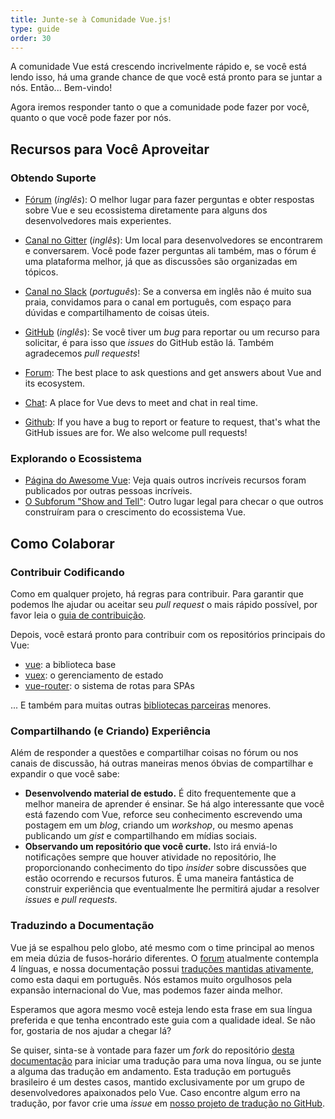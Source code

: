 ```yaml
---
title: Junte-se à Comunidade Vue.js!
type: guide
order: 30
---
```


A comunidade Vue está crescendo incrivelmente rápido e, se você está lendo isso, há uma grande chance de que você está pronto para se juntar a nós. Então... Bem-vindo!

Agora iremos responder tanto o que a comunidade pode fazer por você, quanto o que você pode fazer por nós.

## Recursos para Você Aproveitar

### Obtendo Suporte

- [Fórum](http://forum.vuejs.org/) (_inglês_): O melhor lugar para fazer perguntas e obter respostas sobre Vue e seu ecossistema diretamente para alguns dos desenvolvedores mais experientes.
- [Canal no Gitter](https://gitter.im/vuejs/vue) (_inglês_): Um local para desenvolvedores se encontrarem e conversarem. Você pode fazer perguntas ali também, mas o fórum é uma plataforma melhor, já que as discussões são organizadas em tópicos.
- [Canal no Slack](https://vuejs-brasil.slack.com/) (_português_): Se a conversa em inglês não é muito sua praia, convidamos para o canal em português, com espaço para dúvidas e compartilhamento de coisas úteis.
- [GitHub](https://github.com/vuejs) (_inglês_): Se você tiver um _bug_ para reportar ou um recurso para solicitar, é para isso que _issues_ do GitHub estão lá. Também agradecemos _pull requests_!

- [Forum](http://forum.vuejs.org/): The best place to ask questions and get answers about Vue and its ecosystem.
- [Chat](https://chat.vuejs.org/): A place for Vue devs to meet and chat in real time.
- [Github](https://github.com/vuejs): If you have a bug to report or feature to request, that's what the GitHub issues are for. We also welcome pull requests!

### Explorando o Ecossistema

- [Página do Awesome Vue](https://github.com/vuejs/awesome-vue): Veja quais outros incríveis recursos foram publicados por outras pessoas incríveis.
- [O Subforum "Show and Tell"](http://forum.vuejs.org/c/show-and-tell): Outro lugar legal para checar o que outros construíram para o crescimento do ecossistema Vue.

## Como Colaborar

### Contribuir Codificando

Como em qualquer projeto, há regras para contribuir. Para garantir que podemos lhe ajudar ou aceitar seu _pull request_ o mais rápido possível, por favor leia o [guia de contribuição](https://github.com/vuejs/vue/blob/dev/.github/CONTRIBUTING.md).

Depois, você estará pronto para contribuir com os repositórios principais do Vue:

- [vue](https://github.com/vuejs/vue): a biblioteca base
- [vuex](https://github.com/vuejs/vuex): o gerenciamento de estado
- [vue-router](https://github.com/vuejs/vue-router): o sistema de rotas para SPAs

... E também para muitas outras [bibliotecas parceiras](https://github.com/vuejs) menores.

### Compartilhando (e Criando) Experiência

Além de responder a questões e compartilhar coisas no fórum ou nos canais de discussão, há outras maneiras menos óbvias de compartilhar e expandir o que você sabe:

- **Desenvolvendo material de estudo.** É dito frequentemente que a melhor maneira de aprender é ensinar. Se há algo interessante que você está fazendo com Vue, reforce seu conhecimento escrevendo uma postagem em um _blog_, criando um _workshop_, ou mesmo apenas publicando um _gist_ e compartilhando em mídias sociais.
- **Observando um repositório que você curte.** Isto irá enviá-lo notificações sempre que houver atividade no repositório, lhe proporcionando conhecimento do tipo _insider_ sobre discussões que estão ocorrendo e recursos futuros. É uma maneira fantástica de construir experiência que eventualmente lhe permitirá ajudar a resolver _issues_ e _pull requests_.

### Traduzindo a Documentação

Vue já se espalhou pelo globo, até mesmo com o time principal ao menos em meia dúzia de fusos-horário diferentes. O [forum](http://forum.vuejs.org/) atualmente contempla 4 línguas, e nossa documentação possui [traduções mantidas ativamente](https://github.com/vuejs/vuejs.org#on-translations), como esta daqui em português. Nós estamos muito orgulhosos pela expansão internacional do Vue, mas podemos fazer ainda melhor.

Esperamos que agora mesmo você esteja lendo esta frase em sua língua preferida e que tenha encontrado este guia com a qualidade ideal. Se não for, gostaria de nos ajudar a chegar lá?

Se quiser, sinta-se à vontade para fazer um _fork_ do repositório [desta documentação](https://github.com/vuejs/vuejs.org/) para iniciar uma tradução para uma nova língua, ou se junte a alguma das tradução em andamento. Esta tradução em português brasileiro é um destes casos, mantido exclusivamente por um grupo de desenvolvedores apaixonados pelo Vue. Caso encontre algum erro na tradução, por favor crie uma _issue_ em [nosso projeto de tradução no GitHub](https://github.com/vuejs-br/br.vuejs.org/issues).
